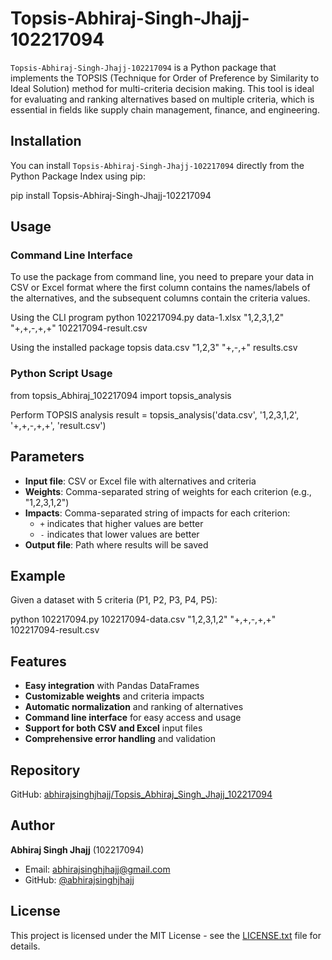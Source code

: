 # Topsis-Abhiraj-Singh-Jhajj-102217094

`Topsis-Abhiraj-Singh-Jhajj-102217094` is a Python package that implements the TOPSIS (Technique for Order of Preference by Similarity to Ideal Solution) method for multi-criteria decision making. This tool is ideal for evaluating and ranking alternatives based on multiple criteria, which is essential in fields like supply chain management, finance, and engineering.

## Installation

You can install `Topsis-Abhiraj-Singh-Jhajj-102217094` directly from the Python Package Index using pip:

pip install Topsis-Abhiraj-Singh-Jhajj-102217094


## Usage

### Command Line Interface

To use the package from command line, you need to prepare your data in CSV or Excel format where the first column contains the names/labels of the alternatives, and the subsequent columns contain the criteria values.

Using the CLI program
python 102217094.py data-1.xlsx "1,2,3,1,2" "+,+,-,+,+" 102217094-result.csv

Using the installed package
topsis data.csv "1,2,3" "+,-,+" results.csv


### Python Script Usage

from topsis_Abhiraj_102217094 import topsis_analysis

Perform TOPSIS analysis
result = topsis_analysis('data.csv', '1,2,3,1,2', '+,+,-,+,+', 'result.csv')


## Parameters

- **Input file**: CSV or Excel file with alternatives and criteria
- **Weights**: Comma-separated string of weights for each criterion (e.g., "1,2,3,1,2")
- **Impacts**: Comma-separated string of impacts for each criterion:
  - `+` indicates that higher values are better
  - `-` indicates that lower values are better
- **Output file**: Path where results will be saved

## Example

Given a dataset with 5 criteria (P1, P2, P3, P4, P5):

python 102217094.py 102217094-data.csv "1,2,3,1,2" "+,+,-,+,+" 102217094-result.csv


## Features

- **Easy integration** with Pandas DataFrames
- **Customizable weights** and criteria impacts
- **Automatic normalization** and ranking of alternatives
- **Command line interface** for easy access and usage
- **Support for both CSV and Excel** input files
- **Comprehensive error handling** and validation

## Repository

GitHub: [abhirajsinghjhajj/Topsis_Abhiraj_Singh_Jhajj_102217094](https://github.com/abhirajsinghjhajj/Topsis_Abhiraj_Singh_Jhajj_102217094)

## Author

**Abhiraj Singh Jhajj** (102217094)
- Email: abhirajsinghjhajj@gmail.com
- GitHub: [@abhirajsinghjhajj](https://github.com/abhirajsinghjhajj)

## License

This project is licensed under the MIT License - see the [LICENSE.txt](LICENSE.txt) file for details.
